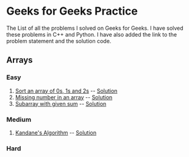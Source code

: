 # Geeks for Geeks Practice
The List of all the problems I solved on Geeks for Geeks. I have solved these problems in C++ and Python. I have also added the link to the problem statement and the solution code.

## Arrays
### Easy
1. [Sort an array of 0s, 1s and 2s](https://practice.geeksforgeeks.org/problems/sort-an-array-of-0s-1s-and-2s4231/1) -- [Solution](./Arrays/Sort_1s_2s_3s.cpp)
2. [Missing number in an array](https://practice.geeksforgeeks.org/problems/missing-number-in-array1416/1) -- [Solution](./Arrays/Missing_number_in_array.cpp)
3. [Subarray with given sum](https://practice.geeksforgeeks.org/problems/subarray-with-given-sum-1587115621/1) -- [Solution](./Arrays/Subarray_with_given_sum.cpp)

### Medium
1. [Kandane's Algorithm](https://practice.geeksforgeeks.org/problems/kadanes-algorithm-1587115620/1) -- [Solution](./Arrays/Kandane's_Algorithm.cpp)


### Hard

<!-- ## Linked List
### Easy

### Medium

### Hard

## Stack
### Easy

### Medium

### Hard

## Queue
### Easy

### Medium

### Hard

## Binary Tree
### Easy

### Medium

### Hard

## Binary Search Tree
### Easy

### Medium

### Hard

## Heap
### Easy

### Medium

### Hard

## Hashing
### Easy

### Medium

### Hard

## Graph
### Easy

### Medium

### Hard


 -->
